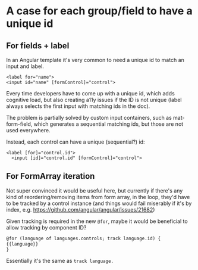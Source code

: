 # A case for each group/field to have a unique id

## For fields + label

In an Angular template it's very common to need a unique id to match an input
and label.

```
<label for="name">
<input id="name" [formControl]="control">
```

Every time developers have to come up with a unique id, which adds cognitive
load, but also creating a11y issues if the ID is not unique (label always
selects the
first input with matching ids in the doc).

The problem is partially solved by custom input containers, such as
mat-form-field, which generates a sequential matching ids, but those are not
used everywhere.

Instead, each control can have a unique (sequential?) id:

```angular2html
<label [for]="control.id">
  <input [id]="control.id" [formControl]="control"> 
```

## For FormArray iteration

Not super convinced it would be useful here, but currently if there's
any kind of reordering/removing items from form array, in the loop, they'd have
to be tracked by a control instance (and things would fail miserably if it's by
index, e.g. https://github.com/angular/angular/issues/21682)

Given tracking is required in the new `@for`, maybe it would be beneficial to
allow tracking by component ID?

```html
@for (language of languages.controls; track language.id) {
{{language}}
}
```

Essentially it's the same as `track language.`


